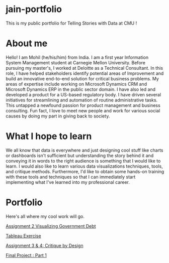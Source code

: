 # jain-portfolio
This is my public portfolio for Telling Stories with Data at CMU !

# About me

Hello! I am Mohil (he/his/him) from India. I am a first year Information System Management student at Carnegie Mellon University. Before pursuing my master's, 
I worked at Deloitte as a Technical Consultant. In this role, I have helped stakeholders identify potential areas of Improvement and build an innovative end-to-end solution for critical business problems. My areas of expertise include working on Microsoft Dynamics CRM and Microsoft Dynamics ERP in the public sector domain. I have also led and developed a product for a US-based regulatory body.  I have driven several initiatives for streamlining and automation of routine administrative tasks. This untapped a newfound passion for product management and business consulting. Fun fact, I love to meet new people and work for various social causes by doing my part in giving back to society.

# What I hope to learn
We all know that data is everywhere and just designing cool stuff like charts or dashboards isn't sufficient but understanding the story behind it and conveying it in words to the right audience is something that I would like to learn. I would also like to learn various data visualizations techniques, tools, and critique methods. Furthermore, I'd like to obtain some hands-on training with these tools and techniques so that I can immediately start implementing what I've learned into my professional career.


# Portfolio
Here's all where my cool work will go. 

[Assignment 2 Visualizing Government Debt](page2.md)

[Tableau Exercise](newsviz.md)

[Assignment 3 & 4: Critique by Design](page3.md)

[Final Project : Part 1](finalproject.md)
